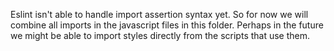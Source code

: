 Eslint isn't able to handle import assertion syntax yet. So for now we will combine all imports in the javascript files in this folder.
Perhaps in the future we might be able to import styles directly from the scripts that use them.
